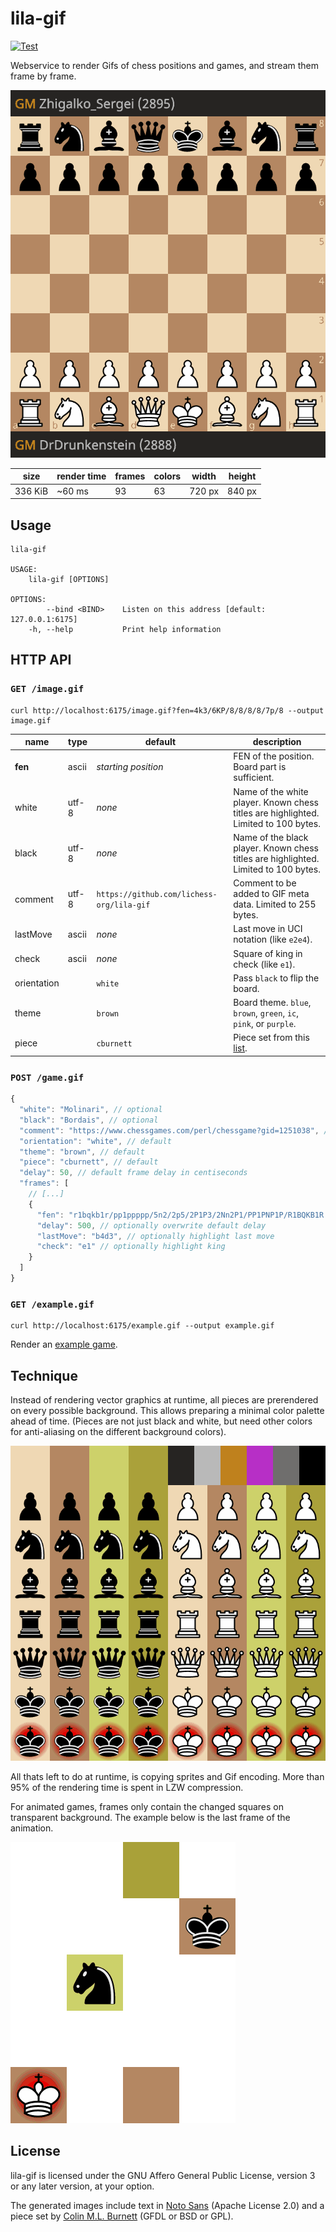 # lila-gif

[![Test](https://github.com/lichess-org/lila-gif/actions/workflows/test.yml/badge.svg)](https://github.com/lichess-org/lila-gif/actions/workflows/test.yml)

Webservice to render Gifs of chess positions and games, and stream them
frame by frame.

![Example: DrDrunkenstein vs. Zhigalko_Sergei](/example.gif)

| size    | render time | frames | colors | width  | height |
| ------- | ----------- | ------ | ------ | ------ | ------ |
| 336 KiB | ~60 ms      | 93     | 63     | 720 px | 840 px |

## Usage

```
lila-gif

USAGE:
    lila-gif [OPTIONS]

OPTIONS:
        --bind <BIND>    Listen on this address [default: 127.0.0.1:6175]
    -h, --help           Print help information
```

## HTTP API

### `GET /image.gif`

```
curl http://localhost:6175/image.gif?fen=4k3/6KP/8/8/8/8/7p/8 --output image.gif
```

| name        | type  | default                                   | description                                                                                  |
| ----------- | ----- | ----------------------------------------- | -------------------------------------------------------------------------------------------- |
| **fen**     | ascii | _starting position_                       | FEN of the position. Board part is sufficient.                                               |
| white       | utf-8 | _none_                                    | Name of the white player. Known chess titles are highlighted. Limited to 100 bytes.          |
| black       | utf-8 | _none_                                    | Name of the black player. Known chess titles are highlighted. Limited to 100 bytes.          |
| comment     | utf-8 | `https://github.com/lichess-org/lila-gif` | Comment to be added to GIF meta data. Limited to 255 bytes.                                  |
| lastMove    | ascii | _none_                                    | Last move in UCI notation (like `e2e4`).                                                     |
| check       | ascii | _none_                                    | Square of king in check (like `e1`).                                                         |
| orientation |       | `white`                                   | Pass `black` to flip the board.                                                              |
| theme       |       | `brown`                                   | Board theme. `blue`, `brown`, `green`, `ic`, `pink`, or `purple`.                            |
| piece       |       | `cburnett`                                | Piece set from this [list](https://github.com/lichess-org/lila-gif/tree/master/theme/piece). |

### `POST /game.gif`

```javascript
{
  "white": "Molinari", // optional
  "black": "Bordais", // optional
  "comment": "https://www.chessgames.com/perl/chessgame?gid=1251038", // optional
  "orientation": "white", // default
  "theme": "brown", // default
  "piece": "cburnett", // default
  "delay": 50, // default frame delay in centiseconds
  "frames": [
    // [...]
    {
      "fen": "r1bqkb1r/pp1ppppp/5n2/2p5/2P1P3/2Nn2P1/PP1PNP1P/R1BQKB1R w KQkq - 1 6",
      "delay": 500, // optionally overwrite default delay
      "lastMove": "b4d3", // optionally highlight last move
      "check": "e1" // optionally highlight king
    }
  ]
}
```

### `GET /example.gif`

```
curl http://localhost:6175/example.gif --output example.gif
```

Render an [example game](https://lichess.org/Q0iQs5Zi).

## Technique

Instead of rendering vector graphics at runtime, all pieces are prerendered
on every possible background. This allows preparing a minimal color palette
ahead of time. (Pieces are not just black and white, but need other colors
for anti-aliasing on the different background colors).

![Sprite](/theme/sprites/brown-cburnett.gif)

All thats left to do at runtime, is copying sprites and Gif encoding.
More than 95% of the rendering time is spent in LZW compression.

For animated games, frames only contain the changed squares on transparent
background. The example below is the last frame of the animation.

![Example frame](/example-frame.gif)

## License

lila-gif is licensed under the GNU Affero General Public License, version 3 or
any later version, at your option.

The generated images include text in
[Noto Sans](https://fonts.google.com/specimen/Noto+Sans) (Apache License 2.0)
and a piece set by
[Colin M.L. Burnett](https://en.wikipedia.org/wiki/User:Cburnett)
(GFDL or BSD or GPL).
